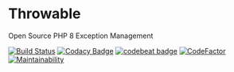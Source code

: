 # Throwable
Open Source PHP 8 Exception Management

[![Build Status](https://scrutinizer-ci.com/g/jaypotter/Throwable/badges/build.png?b=main)](https://scrutinizer-ci.com/g/jaypotter/Throwable/build-status/main)
[![Codacy Badge](https://app.codacy.com/project/badge/Grade/8b457842a9ae4bf5a8bb7671ecc24de0)](https://www.codacy.com/gh/jaypotter/Throwable/dashboard?utm_source=github.com&amp;utm_medium=referral&amp;utm_content=jaypotter/Throwable&amp;utm_campaign=Badge_Grade)
[![codebeat badge](https://codebeat.co/badges/85258e5d-0f45-426c-9cd9-3ff709fe210f)](https://codebeat.co/projects/github-com-jaypotter-throwable-main)
[![CodeFactor](https://www.codefactor.io/repository/github/jaypotter/throwable/badge)](https://www.codefactor.io/repository/github/jaypotter/throwable)
[![Maintainability](https://api.codeclimate.com/v1/badges/b05e2cba3c4b01a47a37/maintainability)](https://codeclimate.com/github/jaypotter/Throwable/maintainability)
